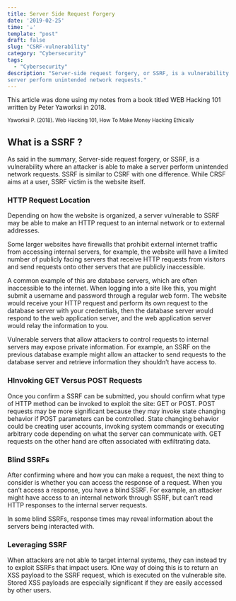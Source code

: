 ```yaml
---
title: Server Side Request Forgery
date: '2019-02-25'
time: '☕️'
template: "post"
draft: false
slug: "CSRF-vulnerability"
category: "Cybersecurity"
tags:
  - "Cybersecurity"
description: "Server-side request forgery, or SSRF, is a vulnerability where an attacker is able to make a
server perform unintended network requests."
---
```


This article was done using my notes from a book titled WEB Hacking 101 written by Peter Yaworksi in 2018.

<sub>Yaworksi P. (2018). Web Hacking 101, How To Make Money Hacking Ethically</sub>

## What is a SSRF ?

As said in the summary, Server-side request forgery, or SSRF, is a vulnerability where an attacker is able to make a
server perform unintended network requests. SSRF is similar to CSRF with one difference. While CRSF aims at a user, SSRF victim is the website itself.

### HTTP Request Location

Depending on how the website is organized, a server vulnerable to SSRF may be able to
make an HTTP request to an internal network or to external addresses.

Some larger websites have firewalls that prohibit external internet traffic from accessing
internal servers, for example, the website will have a limited number of publicly facing
servers that receive HTTP requests from visitors and send requests onto other servers
that are publicly inaccessible.

A common example of this are database servers, which are
often inaccessible to the internet. When logging into a site like this, you might submit a
username and password through a regular web form. The website would receive your
HTTP request and perform its own request to the database server with your credentials,
then the database server would respond to the web application server, and the web
application server would relay the information to you.

Vulnerable servers that allow attackers to control requests to internal servers may
expose private information. For example, an SSRF on the previous database example
might allow an attacker to send requests to the database server and retrieve information
they shouldn’t have access to.

### HInvoking GET Versus POST Requests

Once you confirm a SSRF can be submitted, you should confirm what type of HTTP
method can be invoked to exploit the site: GET or POST. POST requests may be more
significant because they may invoke state changing behavior if POST parameters can be
controlled. State changing behavior could be creating user accounts, invoking system
commands or executing arbitrary code depending on what the server can communicate
with. GET requests on the other hand are often associated with exfiltrating data.

### Blind SSRFs

After confirming where and how you can make a request, the next thing to consider is
whether you can access the response of a request. When you can’t access a response,
you have a blind SSRF. For example, an attacker might have access to an internal network
through SSRF, but can’t read HTTP responses to the internal server requests.

In some blind SSRFs, response times may reveal information about the servers being
interacted with.

### Leveraging SSRF

When attackers are not able to target internal systems, they can instead try to exploit SSRFs
that impact users. IOne way of doing this is to return an XSS
payload to the SSRF request, which is executed on the vulnerable site. Stored XSS
payloads are especially significant if they are easily accessed by other users.
